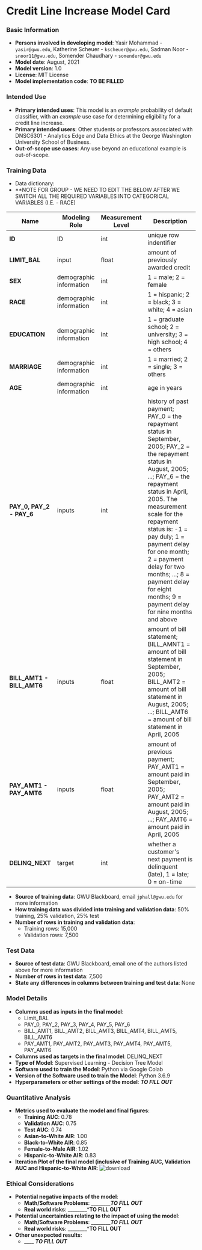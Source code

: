 # Credit Line Increase Model Card

### Basic Information

* **Persons involved in developing model**: Yasir Mohammad - `yasir@gwu.edu`, Katherine Scheuer - `kscheuer@gwu.edu`, Sadman Noor - `snoor11@gwu.edu`, Somender Chaudhary - `somender@gwu.edu` 
* **Model date**: August, 2021
* **Model version**: 1.0
* **License**: MIT License
* **Model implementation code**: **TO BE FILLED**

### Intended Use
* **Primary intended uses**: This model is an *example* probability of default classifier, with an *example* use case for determining eligibility for a credit line increase.
* **Primary intended users**: Other students or professors assosciated with DNSC6301 - Analytics Edge and Data Ethics at the George Washington University School of Business.
* **Out-of-scope use cases**: Any use beyond an educational example is out-of-scope.

### Training Data

* Data dictionary:
* **NOTE FOR GROUP - WE NEED TO EDIT THE BELOW AFTER WE SWITCH ALL THE REQUIRED VARIABLES INTO CATEGORICAL VARIABLES (I.E. - RACE)

| Name | Modeling Role | Measurement Level| Description|
| ---- | ------------- | ---------------- | ---------- |
|**ID**| ID | int | unique row indentifier |
| **LIMIT_BAL** | input | float | amount of previously awarded credit |
| **SEX** | demographic information | int | 1 = male; 2 = female
| **RACE** | demographic information | int | 1 = hispanic; 2 = black; 3 = white; 4 = asian |
| **EDUCATION** | demographic information | int | 1 = graduate school; 2 = university; 3 = high school; 4 = others |
| **MARRIAGE** | demographic information | int | 1 = married; 2 = single; 3 = others |
| **AGE** | demographic information | int | age in years |
| **PAY_0, PAY_2 - PAY_6** | inputs | int | history of past payment; PAY_0 = the repayment status in September, 2005; PAY_2 = the repayment status in August, 2005; ...; PAY_6 = the repayment status in April, 2005. The measurement scale for the repayment status is: -1 = pay duly; 1 = payment delay for one month; 2 = payment delay for two months; ...; 8 = payment delay for eight months; 9 = payment delay for nine months and above |
| **BILL_AMT1 - BILL_AMT6** | inputs | float | amount of bill statement; BILL_AMNT1 = amount of bill statement in September, 2005; BILL_AMT2 = amount of bill statement in August, 2005; ...; BILL_AMT6 = amount of bill statement in April, 2005 |
| **PAY_AMT1 - PAY_AMT6** | inputs | float | amount of previous payment; PAY_AMT1 = amount paid in September, 2005; PAY_AMT2 = amount paid in August, 2005; ...; PAY_AMT6 = amount paid in April, 2005 |
| **DELINQ_NEXT**| target | int | whether a customer's next payment is delinquent (late), 1 = late; 0 = on-time |

* **Source of training data**: GWU Blackboard, email `jphall@gwu.edu` for more information
* **How training data was divided into training and validation data**: 50% training, 25% validation, 25% test
* **Number of rows in training and validation data**:
  * Training rows: 15,000
  * Validation rows: 7,500

### Test Data
* **Source of test data**: GWU Blackboard, email one of the authors listed above for more information
* **Number of rows in test data**: 7,500
* **State any differences in columns between training and test data**: None

### Model Details
* **Columns used as inputs in the final model**: 
  * Limit_BAL
  * PAY_0, PAY_2, PAY_3, PAY_4, PAY_5, PAY_6
  * BILL_AMT1, BILL_AMT2, BILL_AMT3, BILL_AMT4, BILL_AMT5, BILL_AMT6
  * PAY_AMT1, PAY_AMT2, PAY_AMT3, PAY_AMT4, PAY_AMT5, PAY_AMT6
* **Columns used as targets in the final model**: DELINQ_NEXT
* **Type of Model**: Supervised Learning - Decision Tree Model
* **Software used to train the Model**: Python via Google Colab
* **Version of the Software used to train the Model**: Python 3.6.9
* **Hyperparameters or other settings of the model**: ***TO FILL OUT***

### Quantitative Analysis
* **Metrics used to evaluate the model and final figures**:
  * **Training AUC**: 0.78
  * **Validation AUC**: 0.75
  * **Test AUC**: 0.74
  * **Asian-to-White AIR**: 1.00
  * **Black-to-White AIR**: 0.85
  * **Female-to-Male AIR**: 1.02
  * **Hispanic-to-White AIR**: 0.83
* **Iteration Plot of the final model (inclusive of Training AUC, Validation AUC and Hispanic-to-White AIR**: ![download](https://user-images.githubusercontent.com/89418186/131016505-362577e1-9d0a-4196-9fda-056a8cd8c486.png)

### Ethical Considerations
* **Potential negative impacts of the model**:
  * **Math/Software Problems**: ________***TO FILL OUT***
  * **Real world risks**: ________***TO FILL OUT**
* **Potential uncertainties relating to the impact of using the model**:
  * **Math/Software Problems**: ________***TO FILL OUT***
  * **Real world risks**: ________***TO FILL OUT**
* **Other unexpected results**: 
  * ____ ***TO FILL OUT***
